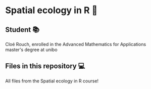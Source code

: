 # Spatial ecology in R :seedling:
## Student 📚
Cloé Rouch, enrolled in the Advanced Mathematics for Applications master's degree at unibo
## Files in this repository :computer:
All files from the Spatial ecology in R course!
